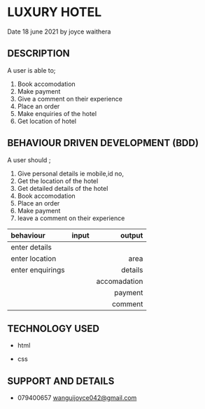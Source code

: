 # LUXURY HOTEL
Date 18 june 2021
by joyce waithera
## DESCRIPTION
A user is able to;

1. Book accomodation
2. Make payment 
3. Give a comment on their experience
4. Place an order 
5. Make enquiries of the hotel
6. Get location of hotel

## BEHAVIOUR DRIVEN DEVELOPMENT (BDD)
A user should ;

1. Give personal details ie mobile,id no,
2. Get the location of the hotel
3. Get detailed details of the hotel
4. Book accomodation
5. Place an order 
6. Make payment
7. leave a comment on their experience

| behaviour | input   | output  |
|:------  | :----- | ------:  |
|enter details|||
|enter location| | area|
|enter enquirings |   | details|
|  | | accomadation|
| | | payment |
| | | comment|


## TECHNOLOGY USED
* html

*  css

## SUPPORT AND DETAILS 
  
  * 079400657
  wanguijoyce042@gmail.com


